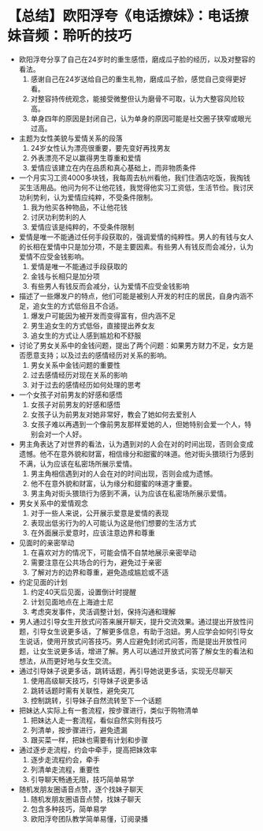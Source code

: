 # 【总结】欧阳浮夸《电话撩妹》：电话撩妹音频：聆听的技巧

-   欧阳浮夸分享了自己在24岁时的重生感悟，磨成瓜子脸的经历，以及对整容的看法。
    1.  感谢自己在24岁送给自己的重生礼物，磨成瓜子脸，感觉自己变得更好看。
    2.  对整容持传统观念，能接受微整但认为磨骨不可取，认为大整容风险较高。
    3.  单身四年的原因是封闭自己，认为单身的原因可能是社交圈子狭窄或眼光过高。
-   主题为女性美貌与爱情关系的段落
    1.  24岁女性认为漂亮很重要，要先变好再找男友
    2.  外表漂亮不足以赢得男生尊重和爱情
    3.  爱情应该建立在内在品质和真心基础上，而非物质条件
-   一个月实习工资4000多块钱，我每周去杭州看他，我们住酒店吃饭，我掏钱买生活用品。他问为何不让他花钱，我觉得他实习工资低，生活节俭。我讨厌功利势利，认为爱情应纯粹，不受条件限制。
    1.  我为他买各种物品，不让他花钱
    2.  讨厌功利势利的人
    3.  爱情应该是纯粹的，不受条件限制
-   爱情是唯一不能通过任何手段获取的，强调爱情的纯粹性。男人的有钱与女人的长相在爱情中只是加分项，不是主要因素。有些男人有钱反而会减分，认为爱情不应受金钱影响。
    1.  爱情是唯一不能通过手段获取的
    2.  金钱与长相只是加分项
    3.  有些男人有钱反而会减分，认为爱情不应受金钱影响
-   描述了一些爆发户的特点，他们可能是被别人开发的村庄的居民，自身内涵不足，追女生的方式低俗且不合适。
    1.  爆发户可能因为被开发而变得富有，但内涵不足
    2.  男生追女生的方式低俗，直接提出养女友
    3.  追女生的方式让人感到尴尬和不舒服
-   讨论了男女关系中的金钱问题，提出了两个问题：如果男方财力不足，女方是否愿意支持；以及过去的感情经历对关系的影响。
    1.  男女关系中金钱问题的重要性
    2.  过去感情经历对现在关系的影响
    3.  对于过去的感情经历如何处理的思考
-   一个女孩子对前男友的好感和感悟
    1.  女孩子对前男友的好感和感悟
    2.  女孩子认为前男友对她非常好，教会了她如何去爱别人
    3.  女孩子难以再遇到一个像前男友那样爱她的人，但她特别会爱一个人，特别会对一个人好。
-   男主角表达了对世界的看法，认为遇到对的人会在对的时间出现，否则会变成遗憾。他不在意外貌和财富，相信缘分和甜蜜的味道。他对街头猥琐行为感到不满，认为应该在私密场所展示爱情。
    1.  男主角相信遇到对的人会在对的时间出现，否则会成为遗憾。
    2.  他不在意外貌和财富，认为缘分和甜蜜的味道才重要。
    3.  男主角对街头猥琐行为感到不满，认为应该在私密场所展示爱情。
-   男女关系中的爱情观念
    1.  对于一些人来说，公开展示爱意是爱情的表现
    2.  表现出低劣行为的人可能认为这是他们想要的生活方式
    3.  在外面展示爱意时，应该注意边界和尊重
-   见面时的亲密举动
    1.  在喜欢对方的情况下，可能会情不自禁地展示亲密举动
    2.  需要注意在公共场合的行为，避免过于亲密
    3.  了解对方的边界和尊重，避免造成尴尬或不适
-   约定见面的计划
    1.  约定40天后见面，设置倒计时提醒
    2.  计划见面地点在上海迪士尼
    3.  考虑突发事件，灵活调整计划，保持沟通和理解
-   男人通过引导女生开放式问答来展开聊天，提升交流效果。通过提出开放性问题，引导女生说更多话，了解更多信息，有助于泡妞。男人应学会如何引导女生说话，使用开放式问答技巧。男人应避免封闭式问答，而是提出开放性问题，让女生说更多话，增进了解。男人可以通过开放式问答了解女生的看法和想法，从而更好地与女生交流。
-   通过引导妹子说更多话，跳转话题，再引导她说更多话，实现无尽聊天
    1.  使用高级聊天技巧，引导妹子说更多话
    2.  跳转话题时需有关联性，避免突兀
    3.  控制跳转，引导妹子自然流转至下一个话题
-   把妹达人实际上有一套流程，按步骤进行，类似于购物清单
    1.  把妹达人走一套流程，看似自然实则有技巧
    2.  列清单，按步骤进行，避免遗漏
    3.  跟买菜一样，把妹也需要有计划和步骤
-   通过逐步走流程，约会中牵手，提高把妹效率
    1.  逐步走流程约会，牵手
    2.  列清单走流程，重要性
    3.  引导聊天畅通无阻，技巧简单易学
-   随机发朋友圈语音点赞，逐个找妹子聊天
    1.  随机发朋友圈语音点赞，找妹子聊天
    2.  包含多种技巧，简单易学
    3.  欧阳浮夸团队教学简单易懂，订阅录播